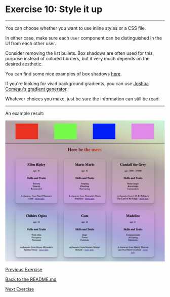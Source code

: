 # Exercise 10: Style it up

---

You can choose whether you want to use inline styles or a CSS file.

In either case, make sure each `User` component can be distinguished in the UI from each other user.

Consider removing the list bullets. Box shadows are often used for this purpose instead of colored borders, but it very much depends on the desired aesthetic.

You can find some nice examples of box shadows [here](https://getcssscan.com/css-box-shadow-examples).

If you're looking for vivid background gradients, you can use [Joshua Comeau's gradient generator](https://www.joshwcomeau.com/gradient-generator/).

Whatever choices you make, just be sure the information can still be read.

---

An example result:

![browser after completing exercise-10](./assets/post-exercise-10.png)

[Previous Exercise](./exercise-9.md)

[Back to the README.md](../README.md)

[Next Exercise](./exercise-11.md)
